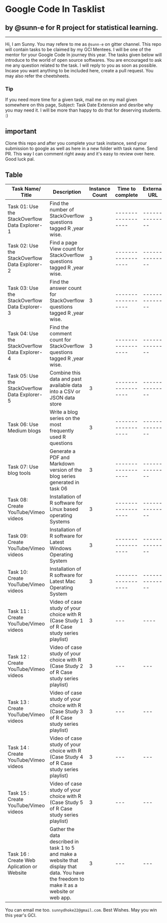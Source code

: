 # Google Code In Tasklist 
## by @sunn-e for R project for statistical learning.

[](https://codein.withgoogle.com/organizations/r-project-for-statistical-computing/)

---

Hi, I am Sunny. You may refere to me as `@sunn-e` on gitter channel. 
This repo will contain tasks to be claimed by my GCI Mentees. I will be one of the mentor for your Google Code In journey this year. The tasks given below will introduce to the world of open source softwares. You are encouraged to ask me any question related to the task. I will reply to you as soon as possible. 
Incase you want anything to be included here, create a pull request. You may also refer the cheetsheets.

### Tip

If you need more time for a given task, mail me on my mail given somewhere on this page, Subject: Task Date Extension
and desribe why you may need it. I will be more than happy to do that for deserving students. :)

## important

Clone this repo and after you complete your task instance, send your submission to google as well as here in a new folder with task name. Send PR. This way I can comment right away and it's easy to review over here. Good luck pal.

## Table

Task Name/ Title | Description | Instance Count | Time to complete | External URL | Task Categorization | Categories
-----------------|-------------|----------------|------------------|--------------|---------------------|-----------
Task 01: Use the StackOverflow Data Explorer-1 | Find the number of StackOverflow questions tagged R  ,year wise. | 3  |------------------|--------------|---------------------|-----------
Task 02: Use the StackOverflow Data Explorer-2| Find a page View count for StackOverflow questions tagged R  ,year wise.| 3 |------------------|--------------|---------------------|-----------
Task 03: Use the StackOverflow Data Explorer-3| Find the answer count for StackOverflow questions tagged R ,year wise.| 3 |------------------|--------------|---------------------|-----------
Task 04: Use the StackOverflow Data Explorer-4| Find the comment count for StackOverflow questions tagged R  ,year wise.| 3  |------------------|--------------|---------------------|-----------
Task 05: Use the StackOverflow Data Explorer-5| Combine this data and past available data into a CSV or JSON data store | 3 |------------------|--------------|---------------------|-----------
Task 06: Use Medium blogs| Write a blog series on the most frequently used R questions |3 |------------------|--------------|---------------------|-----------
Task 07: Use blog tools | Generate a PDF and Markdown version of the blog series generated in task 06| 3 |------------------|--------------|---------------------|-----------
Task 08: Create YouTube/Vimeo videos | Installation of R software for Linux based operating Systems |3|------------------|--------------|---------------------|-----------
Task 09: Create YouTube/Vimeo videos | Installation of R software for Latest Windows Operating System | 3 |------------------|--------------|---------------------|-----------
Task 10: Create YouTube/Vimeo videos | Installation of R software for Latest Mac Operating System | 3 |------------------|--------------|---------------------|-----------
Task 11 : Create YouTube/Vimeo videos | Video of case study of your choice with R (Case Study 1 of R Case study series playlist) | 3 |--- | ----|----
Task 12 : Create YouTube/Vimeo videos | Video of case study of your choice with R (Case Study 2 of R Case study series playlist) | 3 | ---| ---|----
Task 13 : Create YouTube/Vimeo videos | Video of case study of your choice with R (Case Study 3 of R Case study series playlist) | 3 | ---| ---|----
Task 14 : Create YouTube/Vimeo videos | Video of case study of your choice with R (Case Study 4 of R Case study series playlist) | 3 | ---| ---|----
Task 15 : Create YouTube/Vimeo videos | Video of case study of your choice with R (Case Study 5 of R Case study series playlist) | 3 | ---| ---|----
Task 16 : Create Web Aplication or Website | Gather the data described in task 1 to 5 and make a website that display that data. You have the freedom to make it as a website or web app. | 3 | ---| ---| 

You can email me too. `sunnydhoke22@gmail.com`.
Best Wishes. May you win this year's GCI. 

